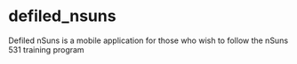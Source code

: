# defiled_nsuns

Defiled nSuns is a mobile application for those who wish to follow the nSuns 531 training program

